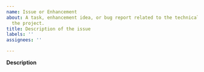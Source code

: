 ```yaml
---
name: Issue or Enhancement
about: A task, enhancement idea, or bug report related to the technical aspects of
  the project.
title: Description of the issue
labels: ''
assignees: ''

---
```


**Description**

<!--What needs to be improved? What should be done? Has there been any related work
before? Any relevant links or material?
-->
